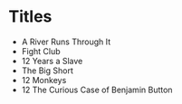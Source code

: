 # Titles

- A River Runs Through It
- Fight Club
- 12 Years a Slave
- The Big Short
- 12 Monkeys
- 12 The Curious Case of Benjamin Button
